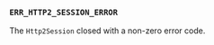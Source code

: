 ### `ERR_HTTP2_SESSION_ERROR`

The `Http2Session` closed with a non-zero error code.

<a id="ERR_HTTP2_SETTINGS_CANCEL"></a>
